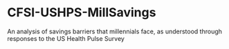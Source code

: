 # CFSI-USHPS-MillSavings
An analysis of savings barriers that millennials face, as understood through responses to the US Health Pulse Survey
